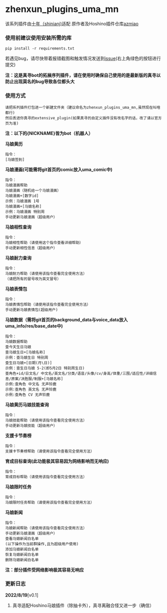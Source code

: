 
# zhenxun_plugins_uma_mn
该系列插件由[十年（shinianj)](https://github.com/shinianj)适配
原作者及Hoshino插件仓库[azmiao](https://github.com/azmiao/uma_plugin)

### 使用前建议使用安装所需的库

    pip install -r requirements.txt


若遇见bug，请尽快带着报错截图和触发情况发送到[issue](https://github.com/shinianj/zhenxun_plugin_uma_mn/issues)(右上角绿色的按钮进行提交)

**注：这是真寻bot的拓展序列插件，请在使用时确保自己使用的是最新版的真寻以防止出现莫名的bug导致各位都头大**


### 使用方式

    请把系列插件打包进一个新建文件夹（建议命名为zhenxun_plugins_uma_mn,虽然现在叫啥都行)
    然后丢进你真寻的extensive_plugin(如果真寻的自定义插件没有改名字的话，改了请以官方页为准)

**注：以下的{NICKNAME}皆为bot（机器人）**

**马娘黄历**

    指令：
    [马娘签到]

**马娘漫画(可能需将git首页的comic放入uma_comic中)**

    指令：
    马娘漫画帮助
    马娘漫画（随机给一个马娘漫画）
    马娘漫画+[数字id]
    示例：马娘漫画 1号
    马娘漫画+[马娘名称]
    示例：马娘漫画 特别周
    手动更新马娘漫画（超级用户）

**马娘相性查询**

    指令：
    马娘相性帮助（请使用这个指令查看详细帮助）
    手动更新相性信息（超级用户）

**马娘耐力查询**

    指令：
    马娘耐力帮助（请使用该指令查看完全使用方法）
    （请把所有的冒号改为英文冒号）

**马娘表情包**

    指令：
    马娘表情包帮助（请使用该指令查看完全使用方法）
    手动更新马娘表情包(超级用户)

**马娘数据（需将git首页的background_data与voice_data放入uma_info/res/base_date中)**

    指令：
    马娘数据帮助
    查今天生日马娘
    查马娘生日+[马娘名称]
    示例：查马娘生日 特别周
    查生日马娘+[日期(月\日)]
    示例：查生日马娘 5-2(即5月2日 特别周生日)
    查角色+id/日文名/ 中文名/英文名/分类/语音/头像/cv/身高/体重/三围/适应性/详细信息/原案/决胜服/制服+[马娘名称]
    示例:查角色 中文名 无声铃鹿
    示例:查角色 英文名 无声铃鹿
    示例:查角色 CV 无声铃鹿

**马娘黄历马娘技能查询**

    指令：
    马娘技能帮助（请使用该指令查看完全使用方法）
    手动更新马娘技能（超级用户）

**支援卡节奏榜**

    指令：
    支援卡节奏榜帮助（请使用该指令查看完全使用方法）

**育成目标查询(此功能极其容易因为网络影响而无响应)**

    指令：
    育成目标帮助（请使用该指令查看完全使用方法）

**马娘限时任务**

    指令：
    马娘限时任务帮助（请使用该指令查看完全使用方法）

**马娘新闻**

    指令：
    马娘新闻帮助（请使用该指令查看完全使用方法）
    手动更新马娘漫画（超级用户）
    查看马娘新闻白名单
    (以下操作为当前群操作,且为超级用户使用)
    添加马娘新闻白名单
    恢复马娘新闻白名单
    删除马娘新闻白名单


**注：部分插件受网络影响极其容易无响应**

### 更新日志

**2022/8/19**[v0.1]

1. 真寻适配Hoshino马娘插件（除抽卡外），真寻离融合怪又进一步（确信）




